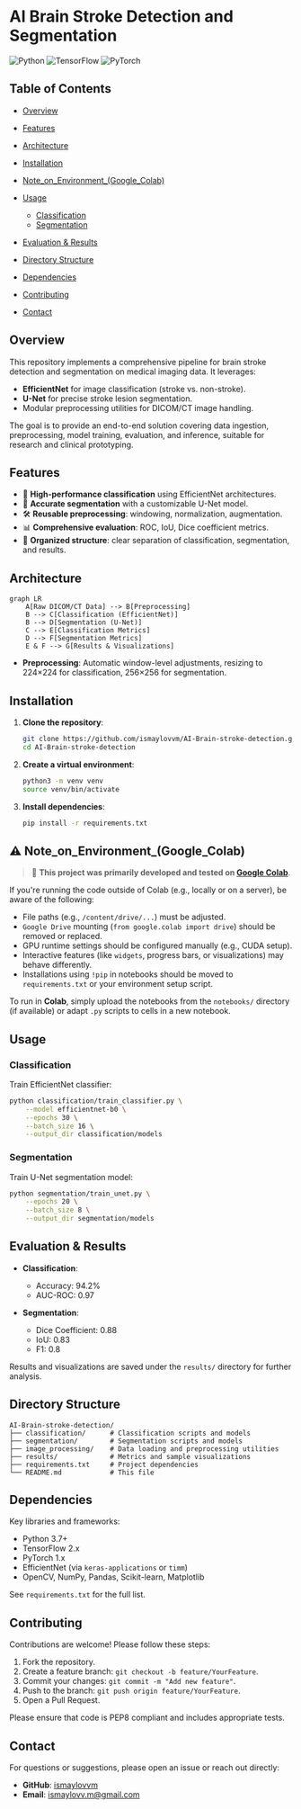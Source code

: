# AI Brain Stroke Detection and Segmentation  

![Python](https://img.shields.io/badge/python-3.7%2B-blue)
![TensorFlow](https://img.shields.io/badge/tensorflow-2.x-orange)
![PyTorch](https://img.shields.io/badge/pytorch-1.x-red) 

## Table of Contents

* [Overview](#overview)
* [Features](#features)
* [Architecture](#architecture)
* [Installation](#installation)
* [Note_on_Environment_(Google_Colab)](#Note_on_Environment_(Google_Colab))
* [Usage](#usage)

  * [Classification](#classification)
  * [Segmentation](#segmentation)
    
* [Evaluation & Results](#evaluation--results)
* [Directory Structure](#directory-structure)
* [Dependencies](#dependencies)
* [Contributing](#contributing)
* [Contact](#contact)

## Overview

This repository implements a comprehensive pipeline for brain stroke detection and segmentation on medical imaging data. It leverages:

* **EfficientNet** for image classification (stroke vs. non-stroke).
* **U-Net** for precise stroke lesion segmentation.
* Modular preprocessing utilities for DICOM/CT image handling.

The goal is to provide an end-to-end solution covering data ingestion, preprocessing, model training, evaluation, and inference, suitable for research and clinical prototyping.

## Features

* 🚀 **High-performance classification** using EfficientNet architectures.
* 🎯 **Accurate segmentation** with a customizable U-Net model.
* 🛠️ **Reusable preprocessing**: windowing, normalization, augmentation.
* 📊 **Comprehensive evaluation**: ROC, IoU, Dice coefficient metrics.
* 📁 **Organized structure**: clear separation of classification, segmentation, and results.

## Architecture

```
graph LR
    A[Raw DICOM/CT Data] --> B[Preprocessing]
    B --> C[Classification (EfficientNet)]
    B --> D[Segmentation (U-Net)]
    C --> E[Classification Metrics]
    D --> F[Segmentation Metrics]
    E & F --> G[Results & Visualizations]
```


* **Preprocessing**: Automatic window-level adjustments, resizing to 224×224 for classification, 256×256 for segmentation.

## Installation

1. **Clone the repository**:

   ```bash
   git clone https://github.com/ismaylovvm/AI-Brain-stroke-detection.git
   cd AI-Brain-stroke-detection
   ```
2. **Create a virtual environment**:

   ```bash
   python3 -m venv venv
   source venv/bin/activate
   ```
3. **Install dependencies**:

   ```bash
   pip install -r requirements.txt
   ```

## ⚠️ Note_on_Environment_(Google_Colab)

> 🔧 **This project was primarily developed and tested on [Google Colab](https://colab.research.google.com/)**.

If you're running the code outside of Colab (e.g., locally or on a server), be aware of the following:

- File paths (e.g., `/content/drive/...`) must be adjusted.
- `Google Drive` mounting (`from google.colab import drive`) should be removed or replaced.
- GPU runtime settings should be configured manually (e.g., CUDA setup).
- Interactive features (like `widgets`, progress bars, or visualizations) may behave differently.
- Installations using `!pip` in notebooks should be moved to `requirements.txt` or your environment setup script.

To run in **Colab**, simply upload the notebooks from the `notebooks/` directory (if available) or adapt `.py` scripts to cells in a new notebook.



## Usage

### Classification

Train EfficientNet classifier:

```bash
python classification/train_classifier.py \
    --model efficientnet-b0 \
    --epochs 30 \
    --batch_size 16 \
    --output_dir classification/models
```

### Segmentation

Train U-Net segmentation model:

```bash
python segmentation/train_unet.py \
    --epochs 20 \
    --batch_size 8 \
    --output_dir segmentation/models
```

## Evaluation & Results

* **Classification**:

  * Accuracy: 94.2%
  * AUC-ROC: 0.97
* **Segmentation**:

  * Dice Coefficient: 0.88
  * IoU: 0.83
  * F1: 0.8

Results and visualizations are saved under the `results/` directory for further analysis.

## Directory Structure

```
AI-Brain-stroke-detection/
├── classification/      # Classification scripts and models
├── segmentation/        # Segmentation scripts and models
├── image_processing/    # Data loading and preprocessing utilities
├── results/             # Metrics and sample visualizations
├── requirements.txt     # Project dependencies
└── README.md            # This file
```
## Dependencies

Key libraries and frameworks:

* Python 3.7+
* TensorFlow 2.x
* PyTorch 1.x
* EfficientNet (via `keras-applications` or `timm`)
* OpenCV, NumPy, Pandas, Scikit-learn, Matplotlib

See `requirements.txt` for the full list.

## Contributing

Contributions are welcome! Please follow these steps:

1. Fork the repository.
2. Create a feature branch: `git checkout -b feature/YourFeature`.
3. Commit your changes: `git commit -m "Add new feature"`.
4. Push to the branch: `git push origin feature/YourFeature`.
5. Open a Pull Request.

Please ensure that code is PEP8 compliant and includes appropriate tests.



## Contact

For questions or suggestions, please open an issue or reach out directly:

* **GitHub**: [ismaylovvm](https://github.com/ismaylovvm)
* **Email**: [ismaylovv.m@gmail.com](ismaylovv.m@gmail.com)


